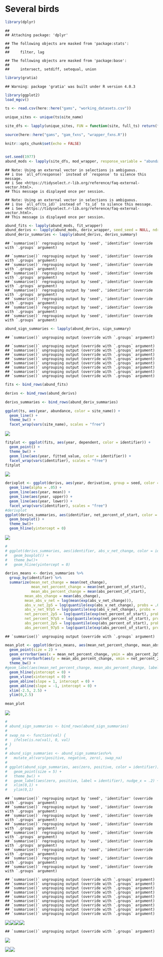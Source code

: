 Several birds
================

``` r
library(dplyr)
```

    ## 
    ## Attaching package: 'dplyr'

    ## The following objects are masked from 'package:stats':
    ## 
    ##     filter, lag

    ## The following objects are masked from 'package:base':
    ## 
    ##     intersect, setdiff, setequal, union

``` r
library(gratia)
```

    ## Warning: package 'gratia' was built under R version 4.0.3

``` r
library(ggplot2)
load_mgcv()

ts <- read.csv(here::here("gams", "working_datasets.csv"))

unique_sites <- unique(ts$site_name)

site_dfs <- lapply(unique_sites, FUN = function(site, full_ts) return(filter(full_ts, site_name == site)), full_ts = ts)

source(here::here("gams", "gam_fxns", "wrapper_fxns.R"))
```

``` r
knitr::opts_chunk$set(echo = FALSE)


set.seed(1977)
abund_mods <- lapply(site_dfs, mod_wrapper, response_variable = "abundance", k = 5, identifier = "site_name")
```

    ## Note: Using an external vector in selections is ambiguous.
    ## i Use `all_of(response)` instead of `response` to silence this message.
    ## i See <https://tidyselect.r-lib.org/reference/faq-external-vector.html>.
    ## This message is displayed once per session.

    ## Note: Using an external vector in selections is ambiguous.
    ## i Use `all_of(ts_id)` instead of `ts_id` to silence this message.
    ## i See <https://tidyselect.r-lib.org/reference/faq-external-vector.html>.
    ## This message is displayed once per session.

``` r
abund_fits <- lapply(abund_mods, fit_wrapper)
abund_derivs <- lapply(abund_mods, deriv_wrapper, seed_seed = NULL, ndraws = 500)
abund_deriv_summaries <- lapply(abund_derivs, derivs_summary)
```

    ## `summarise()` regrouping output by 'seed', 'identifier' (override with `.groups` argument)

    ## `summarise()` regrouping output by 'seed', 'identifier' (override with `.groups` argument)
    ## `summarise()` regrouping output by 'seed', 'identifier' (override with `.groups` argument)
    ## `summarise()` regrouping output by 'seed', 'identifier' (override with `.groups` argument)
    ## `summarise()` regrouping output by 'seed', 'identifier' (override with `.groups` argument)
    ## `summarise()` regrouping output by 'seed', 'identifier' (override with `.groups` argument)
    ## `summarise()` regrouping output by 'seed', 'identifier' (override with `.groups` argument)
    ## `summarise()` regrouping output by 'seed', 'identifier' (override with `.groups` argument)
    ## `summarise()` regrouping output by 'seed', 'identifier' (override with `.groups` argument)

``` r
abund_sign_summaries <- lapply(abund_derivs, sign_summary)
```

    ## `summarise()` ungrouping output (override with `.groups` argument)

    ## `summarise()` ungrouping output (override with `.groups` argument)
    ## `summarise()` ungrouping output (override with `.groups` argument)
    ## `summarise()` ungrouping output (override with `.groups` argument)
    ## `summarise()` ungrouping output (override with `.groups` argument)
    ## `summarise()` ungrouping output (override with `.groups` argument)
    ## `summarise()` ungrouping output (override with `.groups` argument)
    ## `summarise()` ungrouping output (override with `.groups` argument)
    ## `summarise()` ungrouping output (override with `.groups` argument)

``` r
fits <- bind_rows(abund_fits)

derivs <- bind_rows(abund_derivs)

derivs_summaries <- bind_rows(abund_deriv_summaries)

ggplot(ts, aes(year, abundance, color = site_name)) +
  geom_line() +
  theme_bw() +
  facet_wrap(vars(site_name), scales = "free")
```

![](several_bird_sites_files/figure-gfm/unnamed-chunk-2-1.png)<!-- -->

``` r
fitplot <- ggplot(fits, aes(year, dependent, color = identifier)) +
  geom_point() +
  theme_bw() +
  geom_line(aes(year, fitted_value, color = identifier)) +
  facet_wrap(vars(identifier), scales = "free")
fitplot
```

![](several_bird_sites_files/figure-gfm/unnamed-chunk-2-2.png)<!-- -->

``` r
derivplot <- ggplot(derivs, aes(year, derivative, group = seed, color = identifier)) +
  geom_line(alpha = .05) +
  geom_line(aes(year, mean)) +
  geom_line(aes(year, upper)) +
  geom_line(aes(year, lower)) +
  facet_wrap(vars(identifier), scales = "free")
#derivplot
ggplot(derivs_summaries, aes(identifier, net_percent_of_start, color = identifier)) +
  geom_boxplot() +
  theme_bw()+
  geom_hline(yintercept = 0)
```

![](several_bird_sites_files/figure-gfm/unnamed-chunk-2-3.png)<!-- -->

``` r
# 
# ggplot(derivs_summaries, aes(identifier, abs_v_net_change, color = identifier)) +
#   geom_boxplot() +
#   theme_bw()+
#   geom_hline(yintercept = 0)

derivs_means <- derivs_summaries %>%
  group_by(identifier) %>%
  summarize(mean_net_change = mean(net_change),
            mean_net_percent_change = mean(net_percent_of_start),
            mean_abs_percent_change = mean(abs_percent_of_start),
         mean_abs_change = mean(abs_change),
         mean_abs_v_net = log(mean(exp(abs_v_net_change))),
         abs_v_net_2p5 = log(quantile(exp(abs_v_net_change), probs = .025)),
         abs_v_net_97p5 = log(quantile(exp(abs_v_net_change), probs = .975)),
         net_percent_2p5 = log(quantile(exp(net_percent_of_start), probs = .025)),
         net_percent_97p5 = log(quantile(exp(net_percent_of_start), probs = .975)),
         abs_percent_2p5 = log(quantile(exp(abs_percent_of_start), probs = .025)),
         abs_percent_97p5 = log(quantile(exp(abs_percent_of_start), probs = .975)))
```

    ## `summarise()` ungrouping output (override with `.groups` argument)

``` r
mean_plot <- ggplot(derivs_means, aes(mean_net_percent_change, mean_abs_percent_change, color = identifier)) +
  geom_point(size = 2) +
  geom_errorbar(aes(x = mean_net_percent_change, ymin = abs_percent_2p5, ymax = abs_percent_97p5)) +
   geom_errorbarh(aes(y = mean_abs_percent_change, xmin = net_percent_2p5, xmax = net_percent_97p5)) +
  theme_bw() +
#geom_label(aes(mean_net_percent_change, mean_abs_percent_change, label = identifier), nudge_x = -.5, nudge_y = .3) +
  geom_hline(yintercept = 0) +
  geom_vline(xintercept = 0) +
  geom_abline(slope = 1, intercept = 0) +
  geom_abline(slope = -1, intercept = 0) +
  xlim(-2.5, 2.5) +
  ylim(0,2.5)

mean_plot
```

![](several_bird_sites_files/figure-gfm/unnamed-chunk-2-4.png)<!-- -->

``` r
# 
# abund_sign_summaries <- bind_rows(abund_sign_summaries)
# 
# swap_na <- function(val) {
#   ifelse(is.na(val), 0, val)
# }
# 
# abund_sign_summaries <- abund_sign_summaries%>%
#   mutate_at(vars(positive, negative, zero), swap_na)
# 
# ggplot(abund_sign_summaries, aes(zero, positive, color = identifier)) +
#   geom_point(size = 5) +
#   theme_bw() +
#   geom_label(aes(zero, positive, label = identifier), nudge_x = .2) +
#   xlim(0,1) +
#   ylim(0,1)
```

    ## `summarise()` regrouping output by 'seed', 'identifier' (override with `.groups` argument)
    ## `summarise()` regrouping output by 'seed', 'identifier' (override with `.groups` argument)
    ## `summarise()` regrouping output by 'seed', 'identifier' (override with `.groups` argument)
    ## `summarise()` regrouping output by 'seed', 'identifier' (override with `.groups` argument)
    ## `summarise()` regrouping output by 'seed', 'identifier' (override with `.groups` argument)
    ## `summarise()` regrouping output by 'seed', 'identifier' (override with `.groups` argument)
    ## `summarise()` regrouping output by 'seed', 'identifier' (override with `.groups` argument)
    ## `summarise()` regrouping output by 'seed', 'identifier' (override with `.groups` argument)
    ## `summarise()` regrouping output by 'seed', 'identifier' (override with `.groups` argument)

    ## `summarise()` ungrouping output (override with `.groups` argument)
    ## `summarise()` ungrouping output (override with `.groups` argument)
    ## `summarise()` ungrouping output (override with `.groups` argument)
    ## `summarise()` ungrouping output (override with `.groups` argument)
    ## `summarise()` ungrouping output (override with `.groups` argument)
    ## `summarise()` ungrouping output (override with `.groups` argument)
    ## `summarise()` ungrouping output (override with `.groups` argument)
    ## `summarise()` ungrouping output (override with `.groups` argument)
    ## `summarise()` ungrouping output (override with `.groups` argument)

![](several_bird_sites_files/figure-gfm/energy-1.png)<!-- -->![](several_bird_sites_files/figure-gfm/energy-2.png)<!-- -->![](several_bird_sites_files/figure-gfm/energy-3.png)<!-- -->![](several_bird_sites_files/figure-gfm/energy-4.png)<!-- -->

    ## `summarise()` ungrouping output (override with `.groups` argument)

![](several_bird_sites_files/figure-gfm/energy-5.png)<!-- -->

![](several_bird_sites_files/figure-gfm/energy%20v%20abund-1.png)<!-- -->![](several_bird_sites_files/figure-gfm/energy%20v%20abund-2.png)<!-- -->
